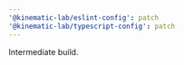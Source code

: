 ```yaml
---
'@kinematic-lab/eslint-config': patch
'@kinematic-lab/typescript-config': patch
---
```


Intermediate build.
